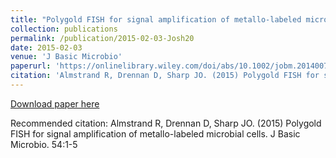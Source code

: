 ```yaml
---
title: "Polygold FISH for signal amplification of metallo-labeled microbial cells"
collection: publications
permalink: /publication/2015-02-03-Josh20
date: 2015-02-03
venue: 'J Basic Microbio'
paperurl: 'https://onlinelibrary.wiley.com/doi/abs/10.1002/jobm.201400748'
citation: 'Almstrand R, Drennan D, Sharp JO. (2015) Polygold FISH for signal amplification of metallo-labeled microbial cells. J Basic Microbio. 54:1-5'
---
```


<a href='https://onlinelibrary.wiley.com/doi/abs/10.1002/jobm.201400748'>Download paper here</a>

Recommended citation: Almstrand R, Drennan D, Sharp JO. (2015) Polygold FISH for signal amplification of metallo-labeled microbial cells. J Basic Microbio. 54:1-5